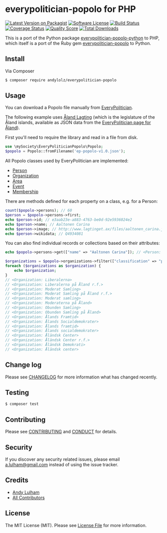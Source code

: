 # everypolitician-popolo for PHP

[![Latest Version on Packagist][ico-version]][link-packagist]
[![Software License][ico-license]](LICENSE.md)
[![Build Status][ico-travis]][link-travis]
[![Coverage Status][ico-scrutinizer]][link-scrutinizer]
[![Quality Score][ico-code-quality]][link-code-quality]
[![Total Downloads][ico-downloads]][link-downloads]

This is a port of the Python package [everypolitician-popolo-python](https://github.com/everypolitician/everypolitician-popolo-python) to PHP, which itself is a port of the Ruby gem [everypolitician-popolo](https://github.com/everypolitician/everypolitician-popolo) to Python.

## Install

Via Composer

``` bash
$ composer require andylolz/everypolitician-popolo
```

## Usage

You can download a Popolo file manually from [EveryPolitician](http://everypolitician.org/).

The following example uses [Åland Lagting](https://github.com/everypolitician/everypolitician-data/raw/master/data/Aland/Lagting/ep-popolo-v1.0.json)
(which is the legislature of the Åland islands, available as
JSON data from the [EveryPolitician page for Åland](http://everypolitician.org/aland/)).

First you'll need to require the library and read in a file from disk.

``` php
use \mySociety\EveryPoliticianPopolo\Popolo;
$popolo = Popolo::fromFilename('ep-popolo-v1.0.json');
```

All Popolo classes used by EveryPolitician are implemented:

 * [Person](http://www.popoloproject.com/specs/person.html)
 * [Organization](http://www.popoloproject.com/specs/organization.html)
 * [Area](http://www.popoloproject.com/specs/area.html)
 * [Event](http://www.popoloproject.com/specs/event.html)
 * [Membership](http://www.popoloproject.com/specs/membership.html)

There are methods defined for each property on a class, e.g. for a
Person:

``` php
count($popolo->persons); // 60
$person = $popolo->persons->first;
echo $person->id; // e3aab23e-a883-4763-be0d-92e5936024e2
echo $person->name; // Aaltonen Carina
echo $person->image; // http://www.lagtinget.ax/files/aaltonen_carina.jpg
echo $person->wikidata; // Q4934081
```

You can also find individual records or collections based on their
attributes:

``` php
echo $popolo->persons->get(["name" => "Aaltonen Carina"]); // <Person: Aaltonen Carina>

$organizations = $popolo->organizations->filter(["classification" => "party"]);
foreach ($organizations as $organization) {
    echo $organization;
}
// <Organization: Liberalerna>
// <Organization: Liberalerna på Åland r.f.>
// <Organization: Moderat Samling>
// <Organization: Moderat Samling på Åland r.f.>
// <Organization: Moderat samling>
// <Organization: Moderaterna på Åland>
// <Organization: Obunden Samling>
// <Organization: Obunden Samling på Åland>
// <Organization: Ålands Framtid>
// <Organization: Ålands Socialdemokrater>
// <Organization: Ålands framtid>
// <Organization: Ålands socialdemokrater>
// <Organization: Åländsk Center>
// <Organization: Åländsk Center r.f.>
// <Organization: Åländsk Demokrati>
// <Organization: Åländsk center>
```

## Change log

Please see [CHANGELOG](CHANGELOG.md) for more information what has changed recently.

## Testing

``` bash
$ composer test
```

## Contributing

Please see [CONTRIBUTING](CONTRIBUTING.md) and [CONDUCT](CONDUCT.md) for details.

## Security

If you discover any security related issues, please email a.lulham@gmail.com instead of using the issue tracker.

## Credits

- [Andy Lulham][link-author]
- [All Contributors][link-contributors]

## License

The MIT License (MIT). Please see [License File](LICENSE.md) for more information.

[ico-version]: https://img.shields.io/packagist/v/andylolz/everypolitician-popolo-php.svg?style=flat-square
[ico-license]: https://img.shields.io/badge/license-MIT-brightgreen.svg?style=flat-square
[ico-travis]: https://img.shields.io/travis/andylolz/everypolitician-popolo-php/master.svg?style=flat-square
[ico-scrutinizer]: https://img.shields.io/scrutinizer/coverage/g/andylolz/everypolitician-popolo-php.svg?style=flat-square
[ico-code-quality]: https://img.shields.io/scrutinizer/g/andylolz/everypolitician-popolo-php.svg?style=flat-square
[ico-downloads]: https://img.shields.io/packagist/dt/andylolz/everypolitician-popolo-php.svg?style=flat-square

[link-packagist]: https://packagist.org/packages/andylolz/everypolitician-popolo
[link-travis]: https://travis-ci.org/andylolz/everypolitician-popolo-php
[link-scrutinizer]: https://scrutinizer-ci.com/g/andylolz/everypolitician-popolo-php/code-structure
[link-code-quality]: https://scrutinizer-ci.com/g/andylolz/everypolitician-popolo-php
[link-downloads]: https://packagist.org/packages/andylolz/everypolitician-popolo
[link-author]: https://github.com/andylolz
[link-contributors]: ../../contributors
